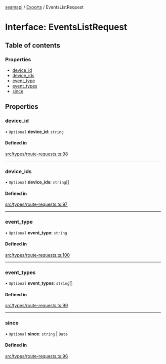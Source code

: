 [seamapi](../README.md) / [Exports](../modules.md) / EventsListRequest

# Interface: EventsListRequest

## Table of contents

### Properties

- [device\_id](EventsListRequest.md#device_id)
- [device\_ids](EventsListRequest.md#device_ids)
- [event\_type](EventsListRequest.md#event_type)
- [event\_types](EventsListRequest.md#event_types)
- [since](EventsListRequest.md#since)

## Properties

### device\_id

• `Optional` **device\_id**: `string`

#### Defined in

[src/types/route-requests.ts:98](https://github.com/seamapi/javascript/blob/main/src/types/route-requests.ts#L98)

___

### device\_ids

• `Optional` **device\_ids**: `string`[]

#### Defined in

[src/types/route-requests.ts:97](https://github.com/seamapi/javascript/blob/main/src/types/route-requests.ts#L97)

___

### event\_type

• `Optional` **event\_type**: `string`

#### Defined in

[src/types/route-requests.ts:100](https://github.com/seamapi/javascript/blob/main/src/types/route-requests.ts#L100)

___

### event\_types

• `Optional` **event\_types**: `string`[]

#### Defined in

[src/types/route-requests.ts:99](https://github.com/seamapi/javascript/blob/main/src/types/route-requests.ts#L99)

___

### since

• `Optional` **since**: `string` \| `Date`

#### Defined in

[src/types/route-requests.ts:96](https://github.com/seamapi/javascript/blob/main/src/types/route-requests.ts#L96)
